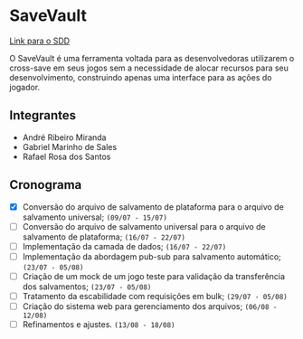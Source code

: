 # SaveVault
[Link para o SDD](https://docs.google.com/document/d/1ZvE8tH8-4mIFe2Q5Eaf5yJmFRZKrDypZujZQC6lvVLU/edit?usp=sharing)

O SaveVault é uma ferramenta voltada para as desenvolvedoras utilizarem o cross-save em seus jogos sem a necessidade de alocar recursos para seu desenvolvimento, construindo apenas uma interface para as ações do jogador.

## Integrantes
- André Ribeiro Miranda
- Gabriel Marinho de Sales
- Rafael Rosa dos Santos

## Cronograma
- [x] Conversão do arquivo de salvamento de plataforma para o arquivo de salvamento universal; `(09/07 - 15/07)`
- [ ] Conversão do arquivo de salvamento universal para o arquivo de salvamento de plataforma; `(16/07 - 22/07)`
- [ ] Implementação da camada de dados; `(16/07 - 22/07)`
- [ ] Implementação da abordagem pub-sub para salvamento automático; `(23/07 - 05/08)`
- [ ] Criação de um mock de um jogo teste para validação da transferência dos salvamentos; `(23/07 - 05/08)`
- [ ] Tratamento da escabilidade com requisições em bulk; `(29/07 - 05/08)`
- [ ] Criação do sistema web para gerenciamento dos arquivos; `(06/08 - 12/08)`
- [ ] Refinamentos e ajustes. `(13/08 - 18/08)`
